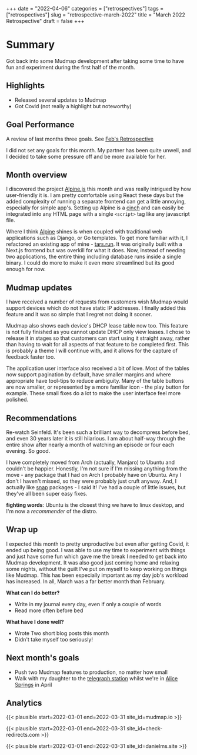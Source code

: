 +++ 
date = "2022-04-06"
categories = ["retrospectives"]
tags = ["retrospectives"]
slug = "retrospective-march-2022"
title = "March 2022 Retrospective"
draft = false 
+++


# Summary

Got back into some Mudmap development after taking some time to have fun and experiment during 
the first half of the month.

## Highlights

- Released several updates to Mudmap
- Got Covid (not really a highlight but noteworthy)

## Goal Performance

A review of last months three goals. See [Feb's Retrospective][old-retro]

[old-retro]: /retrospectives/2022/retrospective-feb-2022/

I did not set any goals for this month. My partner has been quite unwell, and I decided to take 
some pressure off and be more available for her. 

## Month overview

I discovered the project [Alpine.js][alpine] this month and was really intrigued by how 
user-friendly it is. I am pretty comfortable using React these days but the added complexity of 
running a separate frontend can get a little annoying, especially for simple app's. Setting up 
Alpine is a [cinch] and can easily be integrated into any HTML page with a single `<script>` tag 
like any javascript file. 

Where I think [Alpine] shines is when coupled with traditional web applications such as Django, 
or Go templates. To get more familiar with it, I refactored an existing app of mine - [tars.run].
It was originally built with a Next.js frontend but was overkill for what it does. Now, instead 
of needing two applications, the entire thing including database runs inside a single binary. I 
could do more to make it even more streamlined but its good enough for now. 

## Mudmap updates

I have received a number of requests from customers wish Mudmap would support devices which do 
not have static IP addresses. I finally added this feature and it was so simple that I regret 
not doing it sooner. 

Mudmap also shows each device's DHCP lease table now too. This feature is not fully finished as 
you cannot update DHCP only view leases. I chose to release it in stages so that customers can 
start using it straight away, rather than having to wait for all aspects of that feature to be 
completed first. This is probably a theme I will continue with, and it allows for the capture of 
feedback faster too.

The application user interface also received a bit of love. Most of the tables now support 
pagination by default, have smaller margins and where appropriate have tool-tips to reduce 
ambiguity. Many of the table buttons are now smaller, or represented by a more familiar icon - the 
play button for example. These small fixes do a lot to make the user interface feel more polished.


[tars.run]: https://tars.run?ref=wgd
[alpine]: https://alpinejs.dev
[cinch]: /blog/alpine.js-and-tailwind-html-setup/

## Recommendations

Re-watch Seinfeld. It's been such a brilliant way to decompress before bed, and even 30 years 
later it is still hilarious. I am about half-way through the entire show after nearly a month of 
watching an episode or four each evening. So good.

I have completely moved from Arch (actually, Manjaro) to Ubuntu and couldn't be happier. 
Honestly, I'm not sure if I'm missing anything from the move - any package that I had on Arch I 
probably have on Ubuntu. Any I don't I haven't missed, so they were probably just cruft anyway. 
And, I actually like [snap] packages - I said it! I've had a couple of little issues, but 
they've all been super easy fixes. 

**fighting words**: Ubuntu is the closest thing we have to linux desktop, and I'm 
now a *recommender* of the distro.

[snap]: https://snapcraft.io

## Wrap up

I expected this month to pretty unproductive but even after getting Covid, it ended up being 
good. I was able to use my time to experiment with things and just have some fun which gave me 
the break I needed to get back into Mudmap development. It was also good just coming home and 
relaxing some nights, without the guilt I've put on myself to keep working on things like Mudmap.
This has been especially important as my day job's workload has increased. In all, March was a 
far better month than February.


**What can I do better?**

- Write in my journal every day, even if only a couple of words
- Read more often before bed

**What have I done well?**

- Wrote Two short blog posts this month
- Didn't take myself too seriously!

## Next month's goals

- Push two Mudmap features to production, no matter how small
- Walk with my daughter to the [telegraph station] whilst we're in [Alice Springs][alice] in April

[telegraph station]: https://en.wikipedia.org/wiki/Alice_Springs_Telegraph_Station
[alice]: https://en.wikipedia.org/wiki/Alice_Springs

## Analytics

{{< plausible start=2022-03-01 end=2022-03-31 site_id=mudmap.io >}}


{{< plausible start=2022-03-01 end=2022-03-31 site_id=check-redirects.com >}}


{{< plausible start=2022-03-01 end=2022-03-31 site_id=danielms.site >}}


[wgd]: https://whatgotdone.com
[mudmap]: https://mudmap.io?ref=danielms.site
